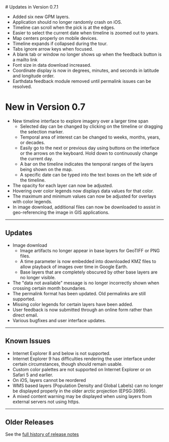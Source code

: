 <input type="hidden" autofocus>
# Updates in Version 0.7.1

* Added six new GPM layers. 
* Application should no longer randomly crash on iOS.
* Timeline can scroll when the pick is at the edges.
* Easier to select the current date when timeline is zoomed out to years.
* Map centers properly on mobile devices.
* Timeline expands if collapsed during the tour.
* Tabs ignore arrow keys when focused.
* A blank tab or window no longer shows up when the feedback button is a
  mailto link
* Font size in data download increased.
* Coordinate display is now in degrees, minutes, and seconds in latitude
  and longitude order.
* Earthdata feedback module removed until permalink issues can be resolved.

# New in Version 0.7

* New timeline interface to explore imagery over a larger time span
    * Selected day can be changed by clicking on the timeline or dragging
    the selection marker.
    * Temporal area of interest can be changed to weeks, months, years,
    or decades.
    * Easily go to the next or previous day using buttons on the interface
    or the arrows on the keyboard. Hold down to continuously change the
    current day.
    * A bar on the timeline indicates the temporal ranges of the layers
    being shown on the map.
    * A specific date can be typed into the text boxes on the left side
    of the timeline.
* The opacity for each layer can now be adjusted.
* Hovering over color legends now displays data values for that color.
* The maximum and minimum values can now be adjusted for overlays with
  color legends.
* In image download, additional files can now be downloaded to assist in
  geo-referencing the image in GIS applications.

---

## Updates

* Image download
    * Image artifacts no longer appear in base layers for GeoTIFF or PNG
    files.
    * A time parameter is now embedded into downloaded KMZ files to allow playback
    of images over time in Google Earth.
    * Base layers that are completely obscured by other base layers are no
    longer visible.
* The "data not available" message is no longer incorrectly shown when
  crossing certain month boundaries.
* The permalink format has been updated. Old permalinks are still supported.
* Missing color legends for certain layers have been added.  
* User feedback is now submitted through an online form rather than direct
  email.
* Various bugfixes and user interface updates.


---

## Known Issues

* Internet Explorer 8 and below is not supported.
* Internet Explorer 9 has difficulties rendering the user interface under
  certain circumstances, though should remain usable.
* Custom color palettes are not supported on Internet Explorer or on Safari 5
  and earlier.
* On iOS, layers cannot be reordered
* WMS based layers (Population Density and Global Labels) can no longer be
  displayed properly in the older arctic projection (EPSG:3995).
* A mixed content warning may be displayed when using layers from external
  servers not using https.

---

## Older Releases

See the <a href='https://github.com/nasa-gibs/worldview/releases' target='_blank'>
full history of release notes</a>
